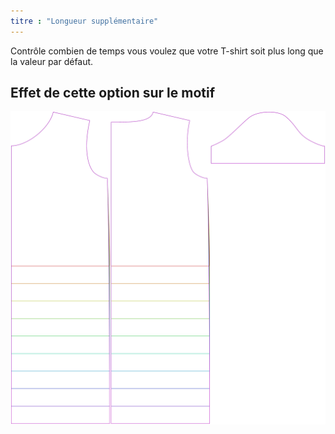 ```yaml
---
titre : "Longueur supplémentaire"
---
```


Contrôle combien de temps vous voulez que votre T-shirt soit plus long que la valeur par défaut.

## Effet de cette option sur le motif

![Cette image montre l'effet de cette option en superposant plusieurs variantes qui ont une valeur différente pour cette option](teagan_lengthbonus_sample.svg "Effet de cette option sur le modèle")
